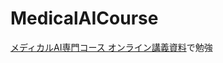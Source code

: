 # MedicalAICourse

[メディカルAI専門コース オンライン講義資料](https://japan-medical-ai.github.io/medical-ai-course-materials/index.html)で勉強
